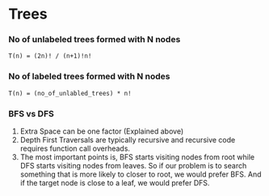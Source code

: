 # Trees

### No of unlabeled trees formed with N nodes
`T(n) = (2n)! / (n+1)!n!`

### No of labeled trees formed with N nodes
`T(n) = (no_of_unlabled_trees) * n!`

### BFS vs DFS
1. Extra Space can be one factor (Explained above)
2. Depth First Traversals are typically recursive and recursive code requires function call overheads.
3. The most important points is, BFS starts visiting nodes from root while DFS starts visiting nodes from leaves. So if our problem is to search something that is more likely to closer to root, we would prefer BFS. And if the target node is close to a leaf, we would prefer DFS.